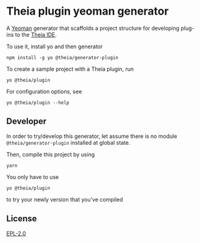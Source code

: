 # Theia plugin yeoman generator
A [Yeoman](yeoman.io) generator that scaffolds a project structure for developing plug-ins to the [Theia IDE](https://github.com/theia-ide/theia).

To use it, install yo and then generator

```
npm install -g yo @theia/generator-plugin
```

To create a sample project with a Theia plugin, run

```
yo @theia/plugin
```

For configuration options, see
```
yo @theia/plugin --help 
```

## Developer

In order to try/develop this generator, let assume there is no module `@theia/generator-plugin` installed at global state.

Then, compile this project by using
```
yarn
```

You only have to use
```
yo @theia/plugin
```

to try your newly version that you've compiled

## License

[EPL-2.0](LICENSE)
